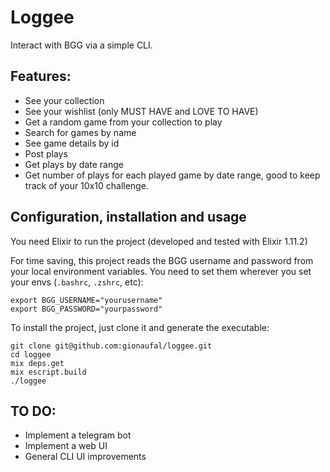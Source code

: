 # Loggee

Interact with BGG via a simple CLI.

## Features:

- See your collection
- See your wishlist (only MUST HAVE and LOVE TO HAVE)
- Get a random game from your collection to play
- Search for games by name
- See game details by id
- Post plays
- Get plays by date range
- Get number of plays for each played game by date range, good to keep track of
  your 10x10 challenge.

## Configuration, installation and usage

You need Elixir to run the project (developed and tested with Elixir 1.11.2)

For time saving, this project reads the BGG username and password from your
local environment variables. You need to set them wherever you set your envs
(`.bashrc`, `.zshrc`, etc):

  ```
  export BGG_USERNAME="yourusername"
  export BGG_PASSWORD="yourpassword"
  ```

To install the project, just clone it and generate the executable:

  ```
  git clone git@github.com:gionaufal/loggee.git
  cd loggee
  mix deps.get
  mix escript.build
  ./loggee
  ```

## TO DO:

- Implement a telegram bot
- Implement a web UI
- General CLI UI improvements
